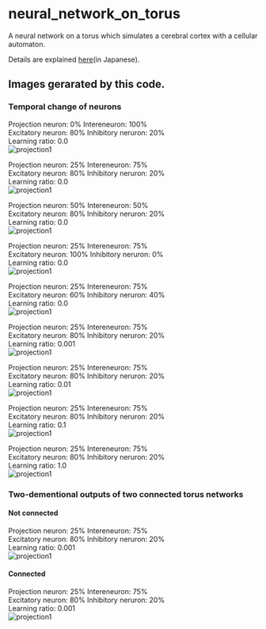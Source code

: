 # neural_network_on_torus
A neural network on a torus which simulates a cerebral cortex with a cellular automaton.

Details are explained [here](https://speakerdeck.com/yukinaga/iosapurini-yi-shi-hasu-rufalseka-deipuraningufalsexian-niaruren-gong-zhi-neng-ai)(in Japanese).

## Images gerarated by this code.
### Temporal change of neurons
Projection neuron: 0% Intereneuron: 100%  
Excitatory neuron: 80% Inhibitory neruron: 20%  
Learning ratio: 0.0  
![projection1](https://github.com/yukinaga/neural_network_on_torus/blob/master/images/proj_000.gif)  

Projection neuron: 25% Intereneuron: 75%  
Excitatory neuron: 80% Inhibitory neruron: 20%  
Learning ratio: 0.0  
![projection1](https://github.com/yukinaga/neural_network_on_torus/blob/master/images/proj_025.gif)  

Projection neuron: 50% Intereneuron: 50%  
Excitatory neuron: 80% Inhibitory neruron: 20%  
Learning ratio: 0.0  
![projection1](https://github.com/yukinaga/neural_network_on_torus/blob/master/images/proj_050.gif)  

Projection neuron: 25% Intereneuron: 75%  
Excitatory neuron: 100% Inhibitory neruron: 0%  
Learning ratio: 0.0  
![projection1](https://github.com/yukinaga/neural_network_on_torus/blob/master/images/inhib_000.gif)  

Projection neuron: 25% Intereneuron: 75%  
Excitatory neuron: 60% Inhibitory neruron: 40%  
Learning ratio: 0.0  
![projection1](https://github.com/yukinaga/neural_network_on_torus/blob/master/images/inhib_040.gif)  

Projection neuron: 25% Intereneuron: 75%  
Excitatory neuron: 80% Inhibitory neruron: 20%  
Learning ratio: 0.001  
![projection1](https://github.com/yukinaga/neural_network_on_torus/blob/master/images/ramda0001.gif)  

Projection neuron: 25% Intereneuron: 75%  
Excitatory neuron: 80% Inhibitory neruron: 20%  
Learning ratio: 0.01  
![projection1](https://github.com/yukinaga/neural_network_on_torus/blob/master/images/ramda001.gif)  

Projection neuron: 25% Intereneuron: 75%  
Excitatory neuron: 80% Inhibitory neruron: 20%  
Learning ratio: 0.1  
![projection1](https://github.com/yukinaga/neural_network_on_torus/blob/master/images/ramda01.gif)  

Projection neuron: 25% Intereneuron: 75%  
Excitatory neuron: 80% Inhibitory neruron: 20%  
Learning ratio: 1.0  
![projection1](https://github.com/yukinaga/neural_network_on_torus/blob/master/images/ramda1.gif)  

### Two-dementional outputs of two connected torus networks
#### Not connected
Projection neuron: 25% Intereneuron: 75%  
Excitatory neuron: 80% Inhibitory neruron: 20%  
Learning ratio: 0.001  
![projection1](https://github.com/yukinaga/neural_network_on_torus/blob/master/images/not_connected.gif)  

#### Connected
Projection neuron: 25% Intereneuron: 75%  
Excitatory neuron: 80% Inhibitory neruron: 20%  
Learning ratio: 0.001  
![projection1](https://github.com/yukinaga/neural_network_on_torus/blob/master/images/connected.gif)  
